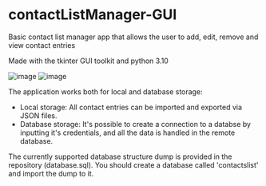 # contactListManager-GUI

Basic contact list manager app that allows the user to add, edit, remove and view contact entries

Made with the tkinter GUI toolkit and python 3.10

![image](https://github.com/odavidsons/contactListManager-GUI/assets/122760540/40cf428a-671b-4eae-a8e4-6d203cba28a6)
![image](https://github.com/odavidsons/contactListManager-GUI/assets/122760540/55e19dfb-0d39-4ef0-a895-36a625282e99)

The application works both for local and database storage:

- Local storage: All contact entries can be imported and exported via JSON files.
- Database storage: It's possible to create a connection to a databse by inputting it's credentials, and all the data is handled in the remote database.

The currently supported database structure dump is provided in the repository (database.sql). You should create a database called 'contactslist' and import the dump to it.
